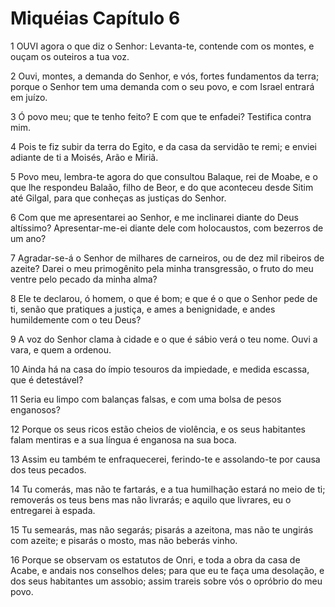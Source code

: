 # Miquéias Capítulo 6

1	OUVI agora o que diz o Senhor: Levanta-te, contende com os montes, e ouçam os outeiros a tua voz.

2	Ouvi, montes, a demanda do Senhor, e vós, fortes fundamentos da terra; porque o Senhor tem uma demanda com o seu povo, e com Israel entrará em juízo.

3	Ó povo meu; que te tenho feito? E com que te enfadei? Testifica contra mim.

4	Pois te fiz subir da terra do Egito, e da casa da servidão te remi; e enviei adiante de ti a Moisés, Arão e Miriã.

5	Povo meu, lembra-te agora do que consultou Balaque, rei de Moabe, e o que lhe respondeu Balaão, filho de Beor, e do que aconteceu desde Sitim até Gilgal, para que conheças as justiças do Senhor.

6	Com que me apresentarei ao Senhor, e me inclinarei diante do Deus altíssimo? Apresentar-me-ei diante dele com holocaustos, com bezerros de um ano?

7	Agradar-se-á o Senhor de milhares de carneiros, ou de dez mil ribeiros de azeite? Darei o meu primogênito pela minha transgressão, o fruto do meu ventre pelo pecado da minha alma?

8	Ele te declarou, ó homem, o que é bom; e que é o que o Senhor pede de ti, senão que pratiques a justiça, e ames a benignidade, e andes humildemente com o teu Deus?

9	A voz do Senhor clama à cidade e o que é sábio verá o teu nome. Ouvi a vara, e quem a ordenou.

10	Ainda há na casa do ímpio tesouros da impiedade, e medida escassa, que é detestável?

11	Seria eu limpo com balanças falsas, e com uma bolsa de pesos enganosos?

12	Porque os seus ricos estão cheios de violência, e os seus habitantes falam mentiras e a sua língua é enganosa na sua boca.

13	Assim eu também te enfraquecerei, ferindo-te e assolando-te por causa dos teus pecados.

14	Tu comerás, mas não te fartarás, e a tua humilhação estará no meio de ti; removerás os teus bens mas não livrarás; e aquilo que livrares, eu o entregarei à espada.

15	Tu semearás, mas não segarás; pisarás a azeitona, mas não te ungirás com azeite; e pisarás o mosto, mas não beberás vinho.

16	Porque se observam os estatutos de Onri, e toda a obra da casa de Acabe, e andais nos conselhos deles; para que eu te faça uma desolação, e dos seus habitantes um assobio; assim trareis sobre vós o opróbrio do meu povo.


